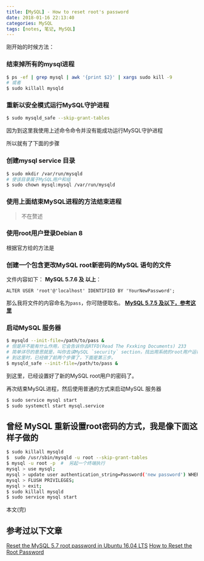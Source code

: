 ```yaml
---
title: [MySQL] - How to reset root's password
date: 2018-01-16 22:13:40
categories: MySQL
tags: [notes, 笔记, MySQL]
---
```

刚开始的时候方法：

### 结束掉所有的mysql进程
```bash
$ ps -ef | grep mysql | awk '{print $2}' | xargs sudo kill -9
# 或者
$ sudo killall mysqld
```
### 重新以安全模式运行MySQL守护进程
```bash
$ sudo mysqld_safe --skip-grant-tables
```
因为到这里我使用上述命令命令并没有能成功运行MySQL守护进程

所以就有了下面的步骤
### 创建mysql service 目录
```bash
$ sudo mkdir /var/run/mysqld
# 使该目录属于MySQL用户和组
$ sudo chown mysql:mysql /var/run/mysqld
```
### 使用上面结束MySQL进程的方法结束进程
> 不在赘述

### 使用root用户登录Debian 8
根据官方给的方法是
### 创建一个包含更改MySQL root新密码的MySQL 语句的文件
文件内容如下：
**MySQL 5.7.6 及 以上**：
```mysql
ALTER USER 'root'@'localhost' IDENTIFIED BY 'YourNewPassword';
```
那么我将文件的内容命名为`pass`，你可随便取名。
**[MySQL 5.7.5 及以下，参考这里](https://dev.mysql.com/doc/refman/5.7/en/resetting-permissions.html)**
### 启动MySQL 服务器
```bash
$ mysqld --init-file=/path/to/pass &
# 但是并不能有什么作用，它会告诉你去RTFD(Read The Fxxking Documents) 233
# 简单详尽的意思就是，叫你去读MySQL `security` section，找出用系统的root用户运行`mysqld`的步骤。
# 到这里时，已经做了前两个步骤了，下面是第三步。
$ mysqld_safe --init-file=/path/to/pass &
```
到这里，已经设置好了新的MySQL root用户的密码了。

再次结束MySQL进程，然后使用普通的方式来启动MySQL 服务器
```bash
$ sudo service mysql start
$ sudo systemctl start mysql.service
```

## 曾经 MySQL 重新设置root密码的方式，我是像下面这样子做的
```bash
$ sudo killall mysqld
$  sudo /usr/sbin/mysqld -u root --skip-grant-tables
$ mysql -u root -p  #  另起一个终端执行
mysql > use mysql;
mysql > update user authentication_string=Password('new password') WHERE user='root';
mysql > FLUSH PRIVILEGES;
mysql > exit;
$ sudo killall mysqld
$ sudo service mysql start
```

本文(完)

## 参考过以下文章
[Reset the MySQL 5.7 root password in Ubuntu 16.04 LTS](https://coderwall.com/p/j9btlg/reset-the-mysql-5-7-root-password-in-ubuntu-16-04-lts)
[How to Reset the Root Password](https://dev.mysql.com/doc/refman/5.7/en/resetting-permissions.html)






